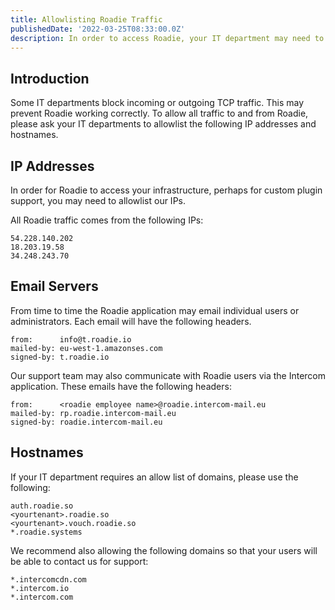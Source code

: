 ```yaml
---
title: Allowlisting Roadie Traffic
publishedDate: '2022-03-25T08:33:00.0Z'
description: In order to access Roadie, your IT department may need to allowlist certain IPs and hostnames.
---
```


## Introduction

Some IT departments block incoming or outgoing TCP traffic. This may prevent Roadie working correctly.
To allow all traffic to and from Roadie, please ask your IT departments to allowlist the following IP addresses and hostnames.

## IP Addresses

In order for Roadie to access your infrastructure, perhaps for custom plugin support, you may need to allowlist our IPs.

All Roadie traffic comes from the following IPs:

```
54.228.140.202
18.203.19.58
34.248.243.70
```

## Email Servers

From time to time the Roadie application may email individual users or administrators. Each email will have the following headers.

```
from:      info@t.roadie.io
mailed-by: eu-west-1.amazonses.com
signed-by: t.roadie.io
```

Our support team may also communicate with Roadie users via the Intercom application. These emails have the following headers:

```
from:      <roadie employee name>@roadie.intercom-mail.eu
mailed-by: rp.roadie.intercom-mail.eu
signed-by: roadie.intercom-mail.eu
```

## Hostnames

If your IT department requires an allow list of domains, please use the following:

```
auth.roadie.so
<yourtenant>.roadie.so
<yourtenant>.vouch.roadie.so
*.roadie.systems
```

We recommend also allowing the following domains so that your users will be able to contact
us for support:

```
*.intercomcdn.com
*.intercom.io
*.intercom.com
```
